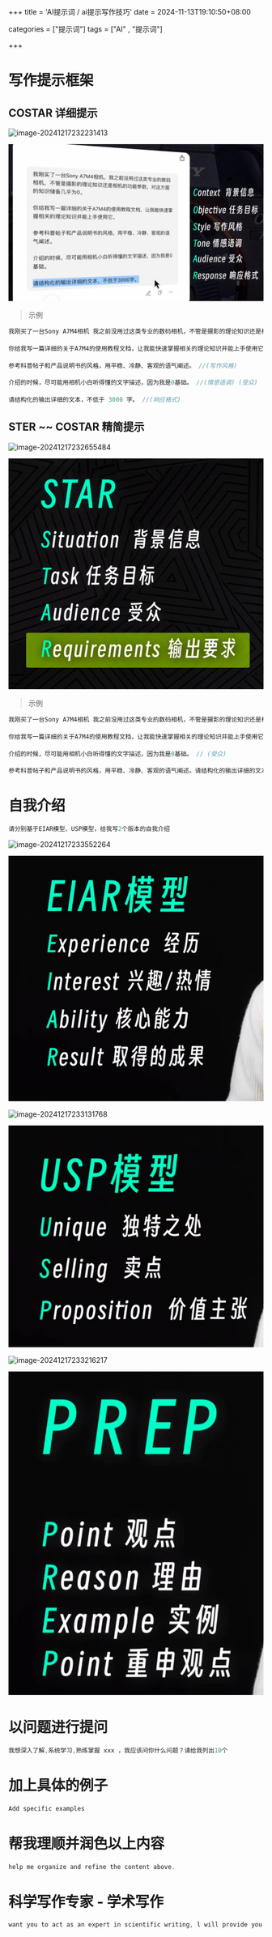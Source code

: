 +++
title = 'AI提示词 / ai提示写作技巧'
date = 2024-11-13T19:10:50+08:00



categories = ["提示词"] 
tags = ["AI" , "提示词"]

+++



# 写作提示框架

## **COSTAR** 详细提示

![image-20241217232231413](../img/image-20241217232231413.png)

![image-20241217232231413](./img/image-20241217232231413.png)

> 示例

```c
我刚买了一台Sony A7M4相机 我之前没用过这类专业的数码相机，不管是摄影的理论知识还是相机的功能参数，对这方面的知识储备几乎为0。  //(背景信息)
    
你给我写一篇详细的关于A7M4的使用教程文档，让我能快速掌握相关的理论知识并能上手使用它 .     //(任务目标)
    
参考科普帖子和产品说明书的风格，用平稳、冷静、客观的语气阐述。 //(写作风格)
    
介绍的时候，尽可能用相机小白听得懂的文字描述，因为我是0基础。 //(情感语调) (受众)
    
请结构化的输出详细的文本，不低于 3000 字。 //(响应格式)
```



## STER ~~ **COSTAR** 精简提示

![image-20241217232655484](../img/image-20241217232655484.png)

![image-20241217232655484](./img/image-20241217232655484.png)

> 示例

```c
我刚买了一台Sony A7M4相机 我之前没用过这类专业的数码相机，不管是摄影的理论知识还是相机的功能参数，对这方面的知识储备几乎为0。  //(背景信息)

你给我写一篇详细的关于A7M4的使用教程文档，让我能快速掌握相关的理论知识并能上手使用它。   //(任务目标)

介绍的时候，尽可能用相机小白听得懂的文字描述，因为我是0基础。 // (受众)
    
参考科普帖子和产品说明书的风格，用平稳、冷静、客观的语气阐述。请结构化的输出详细的文本，不低于 3000 字。   //(输出要求)
```



# 自我介绍 

```c
请分别基于EIAR模型、USP模型，给我写2个版本的自我介绍
```

![image-20241217233552264](../img/image-20241217233552264.png)

![image-20241217233552264](./img/image-20241217233552264.png)

![image-20241217233131768](../img/image-20241217233131768.png)

![image-20241217233131768](./img/image-20241217233131768.png)



![image-20241217233216217](../img/image-20241217233216217.png)

![image-20241217233216217](./img/image-20241217233216217.png)

# 以问题进行提问



```c
我想深入了解,系统学习,熟练掌握 xxx ，我应该问你什么问题？请给我列出10个
```



# 加上具体的例子   

```go
Add specific examples
```

# 帮我理顺并润色以上内容   

```c
help me organize and refine the content above.
```

# 科学写作专家 - 学术写作

```c
want you to act as an expert in scientific writing, l will provide you with some paragraphs in English and your task is to improve the spelling, grammar clarity, conciseness and overalreadability of the text providedwhile breaking down longsentences, reducing repetitionand providing improvementsuggestions. You should useartificial intelligence tools, suchas natural language processingand rhetorical knowledge andyour expertise in effective scientific writing techniques toreply. Provide the output as a markdown table with the head in Chinese. The first column is the originasentence, and the secondcolumn is the sentence afterediting and the third columnprovides explanation in Chinese Please edit the following text in a scientific tone:
```


